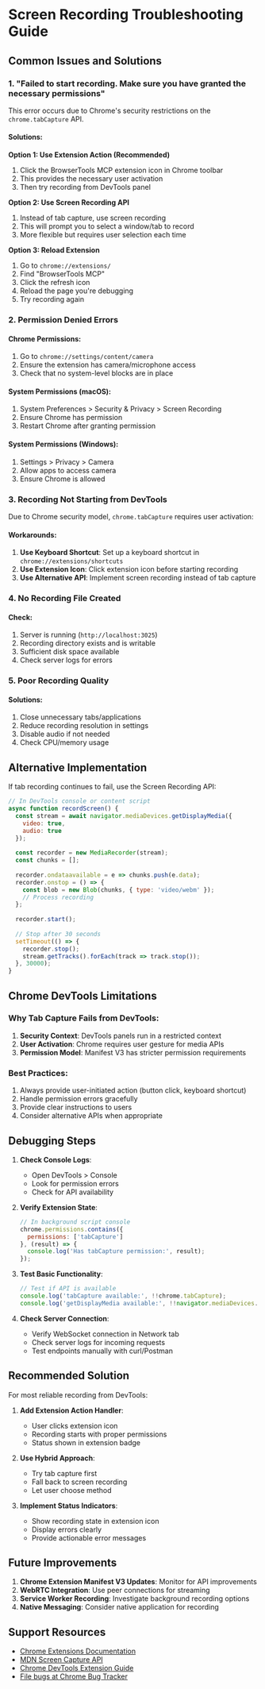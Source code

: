 # Screen Recording Troubleshooting Guide

## Common Issues and Solutions

### 1. "Failed to start recording. Make sure you have granted the necessary permissions"

This error occurs due to Chrome's security restrictions on the `chrome.tabCapture` API.

#### Solutions:

**Option 1: Use Extension Action (Recommended)**
1. Click the BrowserTools MCP extension icon in Chrome toolbar
2. This provides the necessary user activation
3. Then try recording from DevTools panel

**Option 2: Use Screen Recording API**
1. Instead of tab capture, use screen recording
2. This will prompt you to select a window/tab to record
3. More flexible but requires user selection each time

**Option 3: Reload Extension**
1. Go to `chrome://extensions/`
2. Find "BrowserTools MCP"
3. Click the refresh icon
4. Reload the page you're debugging
5. Try recording again

### 2. Permission Denied Errors

#### Chrome Permissions:
1. Go to `chrome://settings/content/camera`
2. Ensure the extension has camera/microphone access
3. Check that no system-level blocks are in place

#### System Permissions (macOS):
1. System Preferences > Security & Privacy > Screen Recording
2. Ensure Chrome has permission
3. Restart Chrome after granting permission

#### System Permissions (Windows):
1. Settings > Privacy > Camera
2. Allow apps to access camera
3. Ensure Chrome is allowed

### 3. Recording Not Starting from DevTools

Due to Chrome security model, `chrome.tabCapture` requires user activation:

#### Workarounds:
1. **Use Keyboard Shortcut**: Set up a keyboard shortcut in `chrome://extensions/shortcuts`
2. **Use Extension Icon**: Click extension icon before starting recording
3. **Use Alternative API**: Implement screen recording instead of tab capture

### 4. No Recording File Created

#### Check:
1. Server is running (`http://localhost:3025`)
2. Recording directory exists and is writable
3. Sufficient disk space available
4. Check server logs for errors

### 5. Poor Recording Quality

#### Solutions:
1. Close unnecessary tabs/applications
2. Reduce recording resolution in settings
3. Disable audio if not needed
4. Check CPU/memory usage

## Alternative Implementation

If tab recording continues to fail, use the Screen Recording API:

```javascript
// In DevTools console or content script
async function recordScreen() {
  const stream = await navigator.mediaDevices.getDisplayMedia({
    video: true,
    audio: true
  });
  
  const recorder = new MediaRecorder(stream);
  const chunks = [];
  
  recorder.ondataavailable = e => chunks.push(e.data);
  recorder.onstop = () => {
    const blob = new Blob(chunks, { type: 'video/webm' });
    // Process recording
  };
  
  recorder.start();
  
  // Stop after 30 seconds
  setTimeout(() => {
    recorder.stop();
    stream.getTracks().forEach(track => track.stop());
  }, 30000);
}
```

## Chrome DevTools Limitations

### Why Tab Capture Fails from DevTools:
1. **Security Context**: DevTools panels run in a restricted context
2. **User Activation**: Chrome requires user gesture for media APIs
3. **Permission Model**: Manifest V3 has stricter permission requirements

### Best Practices:
1. Always provide user-initiated action (button click, keyboard shortcut)
2. Handle permission errors gracefully
3. Provide clear instructions to users
4. Consider alternative APIs when appropriate

## Debugging Steps

1. **Check Console Logs**:
   - Open DevTools > Console
   - Look for permission errors
   - Check for API availability

2. **Verify Extension State**:
   ```javascript
   // In background script console
   chrome.permissions.contains({
     permissions: ['tabCapture']
   }, (result) => {
     console.log('Has tabCapture permission:', result);
   });
   ```

3. **Test Basic Functionality**:
   ```javascript
   // Test if API is available
   console.log('tabCapture available:', !!chrome.tabCapture);
   console.log('getDisplayMedia available:', !!navigator.mediaDevices.getDisplayMedia);
   ```

4. **Check Server Connection**:
   - Verify WebSocket connection in Network tab
   - Check server logs for incoming requests
   - Test endpoints manually with curl/Postman

## Recommended Solution

For most reliable recording from DevTools:

1. **Add Extension Action Handler**:
   - User clicks extension icon
   - Recording starts with proper permissions
   - Status shown in extension badge

2. **Use Hybrid Approach**:
   - Try tab capture first
   - Fall back to screen recording
   - Let user choose method

3. **Implement Status Indicators**:
   - Show recording state in extension icon
   - Display errors clearly
   - Provide actionable error messages

## Future Improvements

1. **Chrome Extension Manifest V3 Updates**: Monitor for API improvements
2. **WebRTC Integration**: Use peer connections for streaming
3. **Service Worker Recording**: Investigate background recording options
4. **Native Messaging**: Consider native application for recording

## Support Resources

- [Chrome Extensions Documentation](https://developer.chrome.com/docs/extensions/reference/tabCapture/)
- [MDN Screen Capture API](https://developer.mozilla.org/en-US/docs/Web/API/Screen_Capture_API)
- [Chrome DevTools Extension Guide](https://developer.chrome.com/docs/extensions/mv3/devtools/)
- [File bugs at Chrome Bug Tracker](https://bugs.chromium.org/)